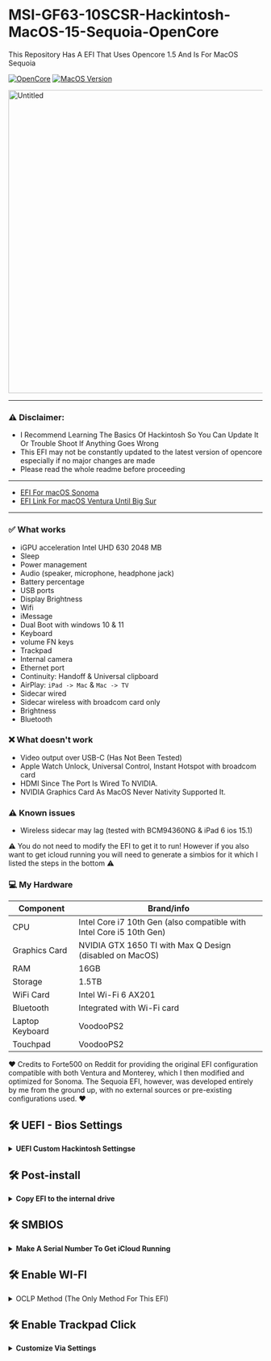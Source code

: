 # MSI-GF63-10SCSR-Hackintosh-MacOS-15-Sequoia-OpenCore
This Repository Has A EFI That Uses Opencore 1.5 And Is For MacOS Sequoia

[![OpenCore](https://img.shields.io/badge/OpenCore-1.5-blue.svg)](https://github.com/acidanthera/OpenCorePkg)
[![MacOS Version](https://img.shields.io/badge/macOS-Sequoia-red.svg)]([https://github.com/acidanthera/OpenCorePkg](https://github.com/Envadors/MSI-GF63-10SCSR-Hackintosh-MacOS-15-Sequoia))

<img width="600" height="600" alt="Untitled" src="https://github.com/user-attachments/assets/7fe1614b-cc50-4e85-9db1-2c992db72c0f" />


----------------------------------------------------------------------------------------------------

### ⚠️ Disclaimer:
- I Recommend Learning The Basics Of Hackintosh So You Can Update It Or Trouble Shoot If Anything Goes Wrong
- This EFI may not be constantly updated to the latest version of opencore especially if no major changes are made
- Please read the whole readme before proceeding

------------------------------------------------------------------------------------------------------

- [EFI For macOS Sonoma](https://github.com/Envadors/Msi-Gf63-10scsr-Sonoma-Hackintosh-EFI)
- [EFI Link For macOS Ventura Until Big Sur](https://github.com/Forte500/Hackintosh-msi-GF65-10UE)

------------------------------------------------------------------------------------------------------

### ✅️ What works</strong></summary>

- iGPU acceleration Intel UHD 630 2048 MB
- Sleep
- Power management
- Audio (speaker, microphone, headphone jack)
- Battery percentage
- USB ports
- Display Brightness
- Wifi
- iMessage
- Dual Boot with windows 10 & 11
- Keyboard
- volume FN keys
- Trackpad
- Internal camera
- Ethernet port
- Continuity: Handoff & Universal clipboard
- AirPlay: `iPad -> Mac` & `Mac -> TV`
- Sidecar wired
- Sidecar wireless with broadcom card only
- Brightness
- Bluetooth
### ❌️ What doesn't work
- Video output over USB-C (Has Not Been Tested)
- Apple Watch Unlock, Universal Control, Instant Hotspot with broadcom card
- HDMI Since The Port Is Wired To NVIDIA.
- NVIDIA Graphics Card As MacOS Never Nativity Supported It.

### ⚠️ Known issues
- Wireless sidecar may lag (tested with BCM94360NG & iPad 6 ios 15.1)

⚠️ You do not need to modify the EFI to get it to run! However if you also want to get icloud running you will need to
generate a simbios for it which I listed the steps in  the bottom ⚠️

### 💻 My Hardware
| Component       |  Brand/info                                                             |
|-----------------|-------------------------------------------------------------------------|                                   
| CPU	             | Intel Core i7 10th Gen (also compatible with Intel Core i5 10th Gen)   |
| Graphics Card	   | NVIDIA GTX 1650 TI with Max Q Design (disabled on MacOS)               |
| RAM	             | 16GB                                                                   |
| Storage	         | 1.5TB                                                                  |
| WiFi Card        | Intel Wi-Fi 6 AX201                                                    |
| Bluetooth	       | Integrated with Wi-Fi card                                             |
| Laptop Keyboard	 | VoodooPS2                                                              |
| Touchpad	        | VoodooPS2                                                              |

❤️ Credits to Forte500 on Reddit for providing the original EFI configuration compatible with both Ventura and Monterey, which I then modified and optimized for Sonoma. The Sequoia EFI, however, was developed entirely by me from the ground up, with no external sources or pre-existing configurations used. ❤️



## 🛠 UEFI - Bios Settings
<details>
<summary><strong>UEFI Custom Hackintosh Settingse</strong></summary>
   <br>
   
**Update Your BIOS To Version E16R4IMS.10B Which Was Released On 2021-01-20**
  
**Firstly Unlock hidden BIOS Settings by pressing `right shift + right Ctrl + left alt + F2`**

**Advanced TAB**
- `Power & Performance > CPU-Power Management Control > Configure CPU Lock Options > CFG lock`: must be **Disabled**
- `Intel Virtualization Technology` & `VT-d` both enabled
- `System Agent (SA) Configuration > Graphics Configuration > DVMT Pre-Allocated`: must be **64M**
- `USB Configuration > XHCI Hand-off`: must be **Enabled**
- `Intel(R) Speed Shift Technology`: must be **Enabled**

**Boot TAB**
- `Fast Boot`: **Disabled**

**Security TAB**
- `Secure Boot > Secure Boot Support`: must be **Disabled**

</details>

## 🛠 Post-install

<details>
<summary><strong>Copy EFI to the internal drive</strong></summary>
<br>

1. Open terminal. Type `sudo diskutil mountdisk disk0s1` (disk0s1 corresponds to the EFI partition of the internal disk)  
2. Open Finder and copy the entire EFI folder from your USB to the root disk's EFI partition.  
3. Unplug the USB device and reboot your laptop, while rebooting hold down `F10 Or F11` to access the boot menu.  
4. Boot from `Kingstone-579420` (or your SSD's name).  
5. To check that everything has gone well repeat `step 3` and look for a new entry called `OpenCore`.  
6. Now you can boot macOS without your USB device. ✅️  

</details>

## 🛠 SMBIOS

<details>
<summary><strong>Make A Serial Number To Get iCloud Running</strong></summary>
<br>

1. Prepare your config.plist which you've made.
2. Download or clone the whole repo of [GenSMBIOS](https://github.com/corpnewt/GenSMBIOS).
3. Open the folder and open GenSMBIOS.bat \(on Windows\) or right-click open GenSMBIOS.command \(on macOS\)
4. Enter 1 and enter. \(for update/install MacSerial\)
5. Then enter 2 and enter.
6. Drag and drop your config.plist and press enter.
7. Y.
8. Enter 3 and enter.
9. Enter the SMBIOS you want to generate and enter the number of SMBIOS amount. Press enter. **For AMD System,** here is the list of SMBIOS recommended from the most to the least: - _**iMacPro1,1**_ \(most recommended\) - _**iMac14,2**_ ****\(also recommended\) - MacPro6,1 \(a little bit old but it works\) - MacPro5,1 \(outdated and already lost support on Catalina\) - Other SMBIOS \(not recommended as they might cause problems\)
10. The first SMBIOS will be flushed into your chosen config.plist.
11. Icloud Services Should Work Now And Enjoy Your Hackintosh 👍.

</details>

## 🛠 Enable WI-FI
<details>
<summary>OCLP Method (The Only Method For This EFI)</strong></summary>
  <br>
  
1. Download Open Core Legacy Patcher from [here](https://github.com/dortania/Opencore-Legacy-Patcher/releases/2.4.0).
2. Open the .dmg, press I Agree, and let it install.
3. Open Finder > Applications and launch OpenCore Legacy Patcher.
4. Click Post-Install Root Patch, and you should see Modern Wireless in the list.
5. Press Start Root Patching, then enter your password if asked.
6. Once it's done, reboot your system.
7. Wi-Fi should now be working natively ✅.


  
</details>

## 🛠 Enable Trackpad Click

<details>
<summary><strong>Customize Via Settings</strong></summary>
<br>

1. Go Into Settings, Then Into Trackpad.
2. Disable Force Click And Haptic Feedback
3. You can now lightly tap the trackpad to press. Hard pressing Wont Work.
   </details>

